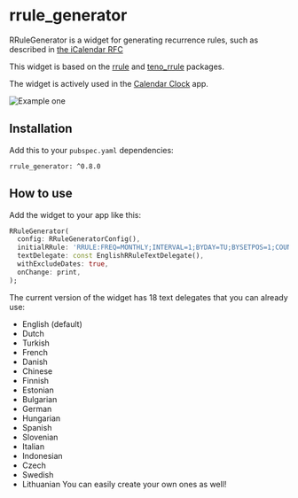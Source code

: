 # rrule_generator

RRuleGenerator is a widget for generating recurrence rules, such as described
in [the iCalendar RFC](https://datatracker.ietf.org/doc/html/rfc5545)

This widget is based on the [rrule](https://pub.dev/packages/rrule) and [teno_rrule](https://pub.dev/packages/teno_rrule) packages.

The widget is actively used in the [Calendar Clock](https://calendarclock.app) app.

![Example one](https://jelter.net/rrule_example.jpg)

## Installation

Add this to your `pubspec.yaml` dependencies:

```
rrule_generator: ^0.8.0
```

## How to use

Add the widget to your app like this:

```dart
RRuleGenerator(
  config: RRuleGeneratorConfig(),
  initialRRule: 'RRULE:FREQ=MONTHLY;INTERVAL=1;BYDAY=TU;BYSETPOS=1;COUNT=9',
  textDelegate: const EnglishRRuleTextDelegate(),
  withExcludeDates: true,
  onChange: print,
);
```

The current version of the widget has 18 text delegates that you can already use:
- English (default)
- Dutch
- Turkish
- French
- Danish
- Chinese
- Finnish
- Estonian
- Bulgarian
- German
- Hungarian
- Spanish
- Slovenian
- Italian
- Indonesian
- Czech
- Swedish
- Lithuanian
You can easily create your own ones as well!